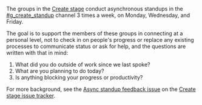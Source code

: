 The groups in the [Create stage](/handbook/product/categories/#create-stage) conduct asynchronous standups in the
[#g_create_standup](https://example_company.slack.com/archives/g_create_standup) channel 3 times a week, on Monday, Wednesday, and Friday.

The goal is to support the members of these groups in connecting at a personal level,
not to check in on people's progress or replace any existing processes to communicate
status or ask for help, and the questions are written with that in mind:

1. What did you do outside of work since we last spoke?
1. What are you planning to do today?
1. Is anything blocking your progress or productivity?

For more background, see the [Async standup feedback issue](https://example_company.com/example_company-org/create-stage/issues/4) on the
[Create stage issue tracker](https://example_company.com/example_company-org/create-stage/issues).

